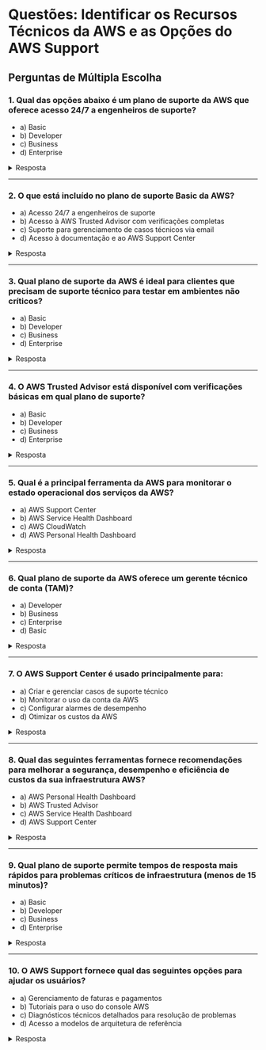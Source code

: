 # Questões: Identificar os Recursos Técnicos da AWS e as Opções do AWS Support  

## Perguntas de Múltipla Escolha  

### 1. Qual das opções abaixo é um plano de suporte da AWS que oferece acesso 24/7 a engenheiros de suporte?  
- a) Basic  
- b) Developer  
- c) Business  
- d) Enterprise  
<details><summary>Resposta</summary>c) Business</details>  

---

### 2. O que está incluído no plano de suporte Basic da AWS?  
- a) Acesso 24/7 a engenheiros de suporte  
- b) Acesso à AWS Trusted Advisor com verificações completas  
- c) Suporte para gerenciamento de casos técnicos via email  
- d) Acesso à documentação e ao AWS Support Center  
<details><summary>Resposta</summary>d) Acesso à documentação e ao AWS Support Center</details>  

---

### 3. Qual plano de suporte da AWS é ideal para clientes que precisam de suporte técnico para testar em ambientes não críticos?  
- a) Basic  
- b) Developer  
- c) Business  
- d) Enterprise  
<details><summary>Resposta</summary>b) Developer</details>  

---

### 4. O AWS Trusted Advisor está disponível com verificações básicas em qual plano de suporte?  
- a) Basic  
- b) Developer  
- c) Business  
- d) Enterprise  
<details><summary>Resposta</summary>a) Basic</details>  

---

### 5. Qual é a principal ferramenta da AWS para monitorar o estado operacional dos serviços da AWS?  
- a) AWS Support Center  
- b) AWS Service Health Dashboard  
- c) AWS CloudWatch  
- d) AWS Personal Health Dashboard  
<details><summary>Resposta</summary>d) AWS Personal Health Dashboard</details>  

---

### 6. Qual plano de suporte da AWS oferece um gerente técnico de conta (TAM)?  
- a) Developer  
- b) Business  
- c) Enterprise  
- d) Basic  
<details><summary>Resposta</summary>c) Enterprise</details>  

---

### 7. O AWS Support Center é usado principalmente para:  
- a) Criar e gerenciar casos de suporte técnico  
- b) Monitorar o uso da conta da AWS  
- c) Configurar alarmes de desempenho  
- d) Otimizar os custos da AWS  
<details><summary>Resposta</summary>a) Criar e gerenciar casos de suporte técnico</details>  

---

### 8. Qual das seguintes ferramentas fornece recomendações para melhorar a segurança, desempenho e eficiência de custos da sua infraestrutura AWS?  
- a) AWS Personal Health Dashboard  
- b) AWS Trusted Advisor  
- c) AWS Service Health Dashboard  
- d) AWS Support Center  
<details><summary>Resposta</summary>b) AWS Trusted Advisor</details>  

---

### 9. Qual plano de suporte permite tempos de resposta mais rápidos para problemas críticos de infraestrutura (menos de 15 minutos)?  
- a) Basic  
- b) Developer  
- c) Business  
- d) Enterprise  
<details><summary>Resposta</summary>d) Enterprise</details>  

---

### 10. O AWS Support fornece qual das seguintes opções para ajudar os usuários?  
- a) Gerenciamento de faturas e pagamentos  
- b) Tutoriais para o uso do console AWS  
- c) Diagnósticos técnicos detalhados para resolução de problemas  
- d) Acesso a modelos de arquitetura de referência  
<details><summary>Resposta</summary>c) Diagnósticos técnicos detalhados para resolução de problemas</details>  
